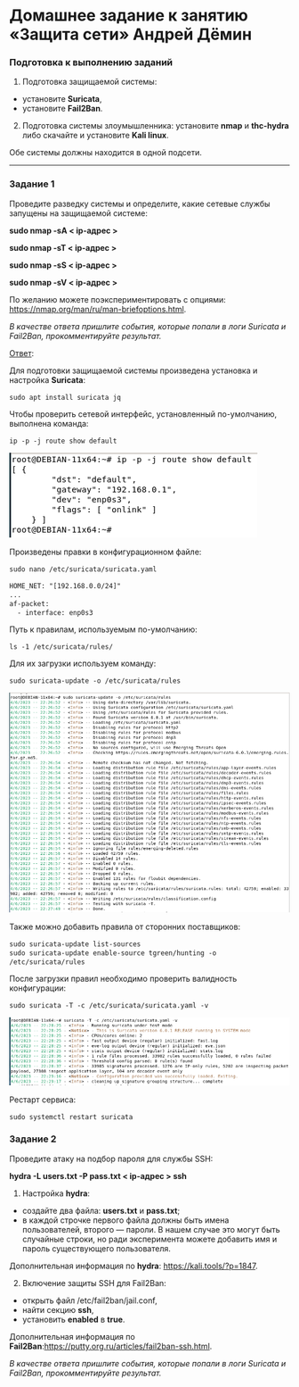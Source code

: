 # Домашнее задание к занятию «Защита сети» Андрей Дёмин

### Подготовка к выполнению заданий

1. Подготовка защищаемой системы:

- установите **Suricata**,
- установите **Fail2Ban**.

2. Подготовка системы злоумышленника: установите **nmap** и **thc-hydra** либо скачайте и установите **Kali linux**.

Обе системы должны находится в одной подсети.

------

### Задание 1

Проведите разведку системы и определите, какие сетевые службы запущены на защищаемой системе:

**sudo nmap -sA < ip-адрес >**

**sudo nmap -sT < ip-адрес >**

**sudo nmap -sS < ip-адрес >**

**sudo nmap -sV < ip-адрес >**

По желанию можете поэкспериментировать с опциями: https://nmap.org/man/ru/man-briefoptions.html.


*В качестве ответа пришлите события, которые попали в логи Suricata и Fail2Ban, прокомментируйте результат.*

<ins>Ответ</ins>:

Для подготовки защищаемой системы произведена установка и настройка **Suricata**:

```
sudo apt install suricata jq
```
Чтобы проверить сетевой интерфейс, установленный по-умолчанию, выполнена команда:
```
ip -p -j route show default 
```
![](img/1-1.png)

Произведены правки в конфигурационном файле:

```
sudo nano /etc/suricata/suricata.yaml
```
```
HOME_NET: "[192.168.0.0/24]"
...
af-packet:
  - interface: enp0s3
```
Путь к правилам, используемым по-умолчанию:
```
ls -1 /etc/suricata/rules/
```
Для их загрузки используем команду:
```
sudo suricata-update -o /etc/suricata/rules
```
![](img/1-2.png)

Также можно добавить правила от сторонних поставщиков:
```
sudo suricata-update list-sources
sudo suricata-update enable-source tgreen/hunting -o /etc/suricata/rules
```

После загрузки правил необходимо проверить валидность конфигурации:
```
sudo suricata -T -c /etc/suricata/suricata.yaml -v
```
![](img/1-3.png)

Рестарт сервиса:
```
sudo systemctl restart suricata
```
### Задание 2

Проведите атаку на подбор пароля для службы SSH:

**hydra -L users.txt -P pass.txt < ip-адрес > ssh**

1. Настройка **hydra**: 
 
 - создайте два файла: **users.txt** и **pass.txt**;
 - в каждой строчке первого файла должны быть имена пользователей, второго — пароли. В нашем случае это могут быть случайные строки, но ради эксперимента можете добавить имя и пароль существующего пользователя.

Дополнительная информация по **hydra**: https://kali.tools/?p=1847.

2. Включение защиты SSH для Fail2Ban:

-  открыть файл /etc/fail2ban/jail.conf,
-  найти секцию **ssh**,
-  установить **enabled**  в **true**.

Дополнительная информация по **Fail2Ban**:https://putty.org.ru/articles/fail2ban-ssh.html.



*В качестве ответа пришлите события, которые попали в логи Suricata и Fail2Ban, прокомментируйте результат.*
